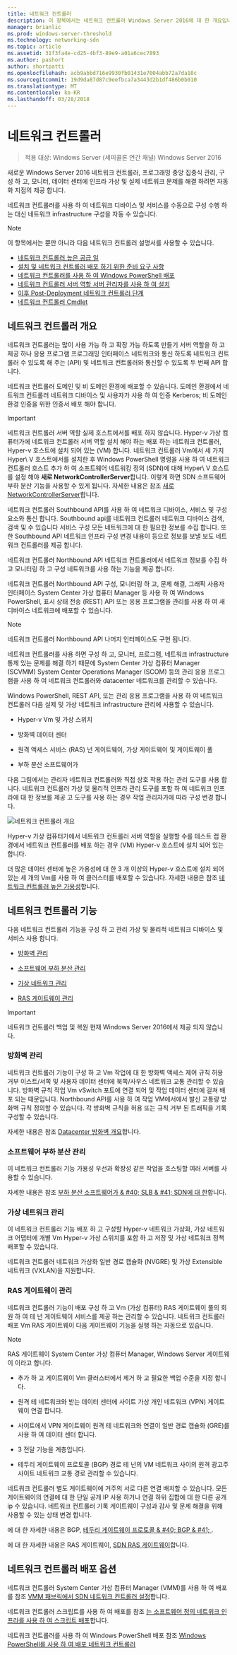 ```yaml
---
title: 네트워크 컨트롤러
description: 이 항목에서는 네트워크 컨트롤러 Windows Server 2016에 대 한 개요입니다.
manager: brianlic
ms.prod: windows-server-threshold
ms.technology: networking-sdn
ms.topic: article
ms.assetid: 31f3fa4e-cd25-4bf3-89e9-a01a6cec7893
ms.author: pashort
author: shortpatti
ms.openlocfilehash: acb9abbd716e9930fb01431e7004abb72a7da10c
ms.sourcegitcommit: 19d9da87d87c9eefbca7a3443d2b1df486b0b010
ms.translationtype: MT
ms.contentlocale: ko-KR
ms.lasthandoff: 03/28/2018
---
```

# <a name="network-controller"></a>네트워크 컨트롤러

>적용 대상: Windows Server (세미콜론 연간 채널) Windows Server 2016

새로운 Windows Server 2016 네트워크 컨트롤러, 프로그래밍 중앙 집중식 관리, 구성 하 고, 모니터, 데이터 센터에 인프라 가상 및 실제 네트워크 문제를 해결 하려면 자동화 지점의 제공 합니다. 

네트워크 컨트롤러를 사용 하 여 네트워크 디바이스 및 서비스를 수동으로 구성 수행 하는 대신 네트워크 infrastructure 구성을 자동 수 있습니다.

> [!NOTE]
> 이 항목에서는 뿐만 아니라 다음 네트워크 컨트롤러 설명서를 사용할 수 있습니다.
> - [네트워크 컨트롤러 높은 공급 일](network-controller-high-availability.md)
> - [설치 및 네트워크 컨트롤러 배포 하기 위한 준비 요구 사항](../../plan/Installation-and-Preparation-Requirements-for-Deploying-Network-Controller.md)  
> - [네트워크 컨트롤러를 사용 하 여 Windows PowerShell 배포](../../deploy/Deploy-Network-Controller-using-Windows-PowerShell.md)  
> - [네트워크 컨트롤러 서버 역할 서버 관리자를 사용 하 여 설치](Install-the-Network-Controller-server-role-using-Server-Manager.md)
> - [이후 Post-Deployment 네트워크 컨트롤러 단계](post-deploy-steps-nc.md)
> - [네트워크 컨트롤러 Cmdlet](https://technet.microsoft.com/library/mt576401.aspx) 

## <a name="bkmk_overview"></a>네트워크 컨트롤러 개요

네트워크 컨트롤러는 많이 사용 가능 하 고 확장 가능 하도록 만들기 서버 역할을 하 고 제공 하나 응용 프로그램 프로그래밍 인터페이스 네트워크와 통신 하도록 네트워크 컨트롤러 수 있도록 해 주는 \(API\) 및 네트워크 컨트롤러와 통신할 수 있도록 두 번째 API 합니다.

네트워크 컨트롤러 도메인 및 비 도메인 환경에 배포할 수 있습니다. 도메인 환경에서 네트워크 컨트롤러 네트워크 디바이스 및 사용자가 사용 하 여 인증 Kerberos; 비 도메인 환경 인증을 위한 인증서 배포 해야 합니다.

>[!IMPORTANT]
>네트워크 컨트롤러 서버 역할 실제 호스트에서를 배포 하지 않습니다. Hyper-v 가상 컴퓨터가에 네트워크 컨트롤러 서버 역할 설치 해야 하는 배포 하는 네트워크 컨트롤러, Hyper-v 호스트에 설치 되어 있는 \(VM\) 합니다. 네트워크 컨트롤러 Vm에서 세 가지 Hyper\ V 호스트에서를 설치한 후 Windows PowerShell 명령을 사용 하 여 네트워크 컨트롤러 호스트 추가 하 여 소프트웨어 네트워킹 정의 \(SDN\)에 대해 Hyper\ V 호스트를 설정 해야 **새로 NetworkControllerServer**합니다. 이렇게 하면 SDN 소프트웨어 부하 분산 기능을 사용할 수 있게 됩니다. 자세한 내용은 참조 [새로 NetworkControllerServer](https://technet.microsoft.com/itpro/powershell/windows/network-controller/new-networkcontrollerserver)합니다.

네트워크 컨트롤러 Southbound API를 사용 하 여 네트워크 디바이스, 서비스 및 구성 요소와 통신 합니다. Southbound api를 네트워크 컨트롤러 네트워크 디바이스 검색, 검색 및 수 있습니다 서비스 구성 모든 네트워크에 대 한 필요한 정보를 수집 합니다. 또한 Southbound API 네트워크 인프라 구성 변경 내용이 등으로 정보를 보낼 보도 네트워크 컨트롤러를 제공 합니다.

네트워크 컨트롤러 Northbound API 네트워크 컨트롤러에서 네트워크 정보를 수집 하 고 모니터링 하 고 구성 네트워크를 사용 하는 기능을 제공 합니다.

네트워크 컨트롤러 Northbound API 구성, 모니터링 하 고, 문제 해결, 그래픽 사용자 인터페이스 System Center 가상 컴퓨터 Manager 등 사용 하 여 Windows PowerShell, 표시 상태 전송 \(REST\) API 또는 응용 프로그램을 관리를 사용 하 여 새 디바이스 네트워크에 배포할 수 있습니다.

>[!NOTE]
>네트워크 컨트롤러 Northbound API 나머지 인터페이스도 구현 됩니다.

네트워크 컨트롤러를 사용 하면 구성 하 고, 모니터, 프로그램, 네트워크 infrastructure 통제 있는 문제를 해결 하기 때문에 System Center 가상 컴퓨터 Manager \(SCVMM\) System Center Operations Manager \(SCOM\) 등의 관리 응용 프로그램을 사용 하 여 네트워크 컨트롤러와 datacenter 네트워크를 관리할 수 있습니다.

Windows PowerShell, REST API, 또는 관리 응용 프로그램을 사용 하 여 네트워크 컨트롤러 다음 실제 및 가상 네트워크 infrastructure 관리에 사용할 수 있습니다.

- Hyper-v Vm 및 가상 스위치

- 방화벽 데이터 센터

- 원격 액세스 서비스 \(RAS\) 넌 게이트웨이, 가상 게이트웨이 및 게이트웨이 풀

- 부하 분산 소프트웨어가

다음 그림에서는 관리자 네트워크 컨트롤러와 직접 상호 작용 하는 관리 도구를 사용 합니다. 네트워크 컨트롤러 가상 및 물리적 인프라 관리 도구를 포함 하 여 네트워크 인프라에 대 한 정보를 제공 고 도구를 사용 하는 경우 작업 관리자가에 따라 구성 변경 합니다.  

![네트워크 컨트롤러 개요](../../../media/Network-Controller/NetController_overview.png)  

Hyper-v 가상 컴퓨터가에서 네트워크 컨트롤러 서버 역할을 실행할 수를 테스트 랩 환경에서 네트워크 컨트롤러를 배포 하는 경우 \(VM\) Hyper-v 호스트에 설치 되어 있는 합니다.

더 많은 데이터 센터에 높은 가용성에 대 한 3 개 이상의 Hyper-v 호스트에 설치 되어 있는 세 개의 Vm를 사용 하 여 클러스터를 배포할 수 있습니다. 자세한 내용은 참조 [네트워크 컨트롤러 높은 가용성](network-controller-high-availability.md)합니다.

## <a name="bkmk_features"></a>네트워크 컨트롤러 기능

다음 네트워크 컨트롤러 기능을 구성 하 고 관리 가상 및 물리적 네트워크 디바이스 및 서비스 사용 합니다.  
  
-   [방화벽 관리](#bkmk_firewall)  
  
-   [소프트웨어 부하 분산 관리](#bkmk_slb)  
  
-   [가상 네트워크 관리](#bkmk_virtual)  
  
-   [RAS 게이트웨이 관리](#bkmk_gateway)

>[!IMPORTANT]
>네트워크 컨트롤러 백업 및 복원 현재 Windows Server 2016에서 제공 되지 않습니다.
  
### <a name="bkmk_firewall"></a>방화벽 관리

네트워크 컨트롤러 기능이 구성 하 고 Vm 작업에 대 한 방화벽 액세스 제어 규칙 허용 거부 이스트/서쪽 및 사용자 데이터 센터에 북쪽/사우스 네트워크 교통 관리할 수 있습니다. 방화벽 규칙 작업 Vm vSwitch 포트에 연결 되어 및 작업 데이터 센터에 걸쳐 배포 되는 때문입니다. Northbound API를 사용 하 여 작업 VM에서에서 발신 교통량 방화벽 규칙 정의할 수 있습니다. 각 방화벽 규칙을 허용 또는 규칙 거부 된 트래픽을 기록 구성할 수 있습니다.  

자세한 내용은 참조 [Datacenter 방화벽 개요](../../../sdn/technologies/network-function-virtualization/Datacenter-Firewall-Overview.md)합니다.

### <a name="bkmk_slb"></a>소프트웨어 부하 분산 관리

이 네트워크 컨트롤러 기능 가용성 우선과 확장성 같은 작업을 호스팅할 여러 서버를 사용할 수 있습니다.  
  
자세한 내용은 참조 [부하 분산 소프트웨어가 & #40; SLB & #41; SDN에 대 한](../../../sdn/technologies/network-function-virtualization/Software-Load-Balancing--SLB--for-SDN.md)합니다.  
  
### <a name="bkmk_virtual"></a>가상 네트워크 관리

이 네트워크 컨트롤러 기능 배포 하 고 구성할 Hyper-v 네트워크 가상화, 가상 네트워크 어댑터에 개별 Vm Hyper-v 가상 스위치를 포함 하 고 저장 및 가상 네트워크 정책 배포할 수 있습니다.

네트워크 컨트롤러 네트워크 가상화 일반 경로 캡슐화 (NVGRE) 및 가상 Extensible 네트워크 (VXLAN)을 지원합니다.

### <a name="bkmk_gateway"></a>RAS 게이트웨이 관리

네트워크 컨트롤러 기능이 배포 구성 하 고 Vm (가상 컴퓨터) RAS 게이트웨이 풀의 회원 하 여 테 넌 게이트웨이 서비스를 제공 하는 관리할 수 있습니다. 네트워크 컨트롤러 배포 Vm RAS 게이트웨이 다음 게이트웨이 기능을 실행 하는 자동으로 있습니다.

> [!NOTE]
> RAS 게이트웨이 System Center 가상 컴퓨터 Manager, Windows Server 게이트웨이 이라고 합니다.

- 추가 하 고 게이트웨이 Vm 클러스터에서 제거 하 고 필요한 백업 수준을 지정 합니다.

- 원격 테 네트워크와 받는 데이터 센터에 사이트 가상 개인 네트워크 (VPN) 게이트웨이 연결 합니다.

- 사이트에서 VPN 게이트웨이 원격 테 네트워크와 연결이 일반 경로 캡슐화 (GRE)를 사용 하 여 데이터 센터 합니다.

- 3 전달 기능을 계층입니다.

- 테두리 게이트웨이 프로토콜 (BGP) 경로 테 넌의 VM 네트워크 사이의 원격 광고주 사이트 네트워크 교통 경로 관리할 수 있습니다.

네트워크 컨트롤러 별도 게이트웨이에 거주의 서로 다른 연결 배치할 수 있습니다. 모든 게이트웨이의 연결에 대 한 단일 공개 IP 사용 하거나 연결 하위 집합에 대 한 다른 공개 ip 수 있습니다. 네트워크 컨트롤러 기록 게이트웨이 구성과 감사 및 문제 해결을 위해 사용할 수 있는 상태 변경 합니다.

에 대 한 자세한 내용은 BGP, [테두리 게이트웨이 프로토콜 & #40; BGP & #41; ](../../../../remote/remote-access/bgp/Border-Gateway-Protocol-BGP.md).

에 대 한 자세한 내용은 RAS 게이트웨이, [SDN RAS 게이트웨이](../../../sdn/technologies/network-function-virtualization/RAS-Gateway-for-SDN.md)합니다.

## <a name="network-controller-deployment-options"></a>네트워크 컨트롤러 배포 옵션

네트워크 컨트롤러 System Center 가상 컴퓨터 Manager \(VMM\)를 사용 하 여 배포를 참조 [VMM 패브릭에서 SDN 네트워크 컨트롤러 설정](https://technet.microsoft.com/system-center-docs/vmm/scenario/sdn-network-controller)합니다.

네트워크 컨트롤러 스크립트를 사용 하 여 배포를 참조 [는 소프트웨어 정의 네트워크 인프라를 사용 하 여 스크립트 배포](../../deploy/Deploy-a-Software-Defined-Network-infrastructure-using-scripts.md)합니다.

네트워크 컨트롤러를 사용 하 여 Windows PowerShell 배포 참조 [Windows PowerShell를 사용 하 여 배포 네트워크 컨트롤러](../../deploy/Deploy-Network-Controller-using-Windows-PowerShell.md)
